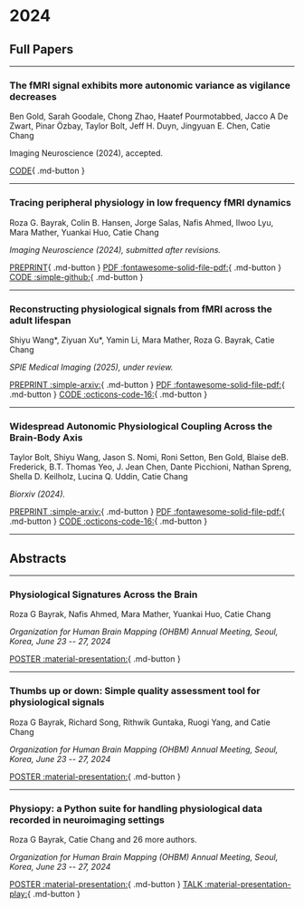 # 2024

## Full Papers ##

---

<h3>The fMRI signal exhibits more autonomic variance as vigilance decreases</h3>

<p>Ben Gold, Sarah Goodale, Chong Zhao, Haatef Pourmotabbed, Jacco A De Zwart, Pinar Özbay, Taylor Bolt, Jeff H. Duyn, Jingyuan E. Chen, Catie Chang</p>

<p>Imaging Neuroscience (2024), accepted.</p>

[CODE](https://osf.io/3a2ut/){ .md-button } 

---

<h3>Tracing peripheral physiology in low frequency fMRI dynamics</h3>

<p>Roza G. Bayrak, Colin B. Hansen, Jorge Salas, Nafis Ahmed, Ilwoo Lyu, Mara Mather, Yuankai Huo, Catie Chang</p>

*Imaging Neuroscience (2024), submitted after revisions.*

[PREPRINT](https://doi.org/10.31219/osf.io/fj4gq){ .md-button } 
[PDF :fontawesome-solid-file-pdf:](https://osf.io/fj4gq/download){ .md-button } 
[CODE :simple-github:](https://www.github.com/neurdylab/deep-physio-recon){ .md-button } 

---

<h3>Reconstructing physiological signals from fMRI across the adult lifespan</h3>

<p>Shiyu Wang*, Ziyuan Xu*, Yamin Li, Mara Mather, Roza G. Bayrak, Catie Chang</p>

*SPIE Medical Imaging (2025), under review.*

[PREPRINT :simple-arxiv:](#){ .md-button } 
[PDF :fontawesome-solid-file-pdf:](#){ .md-button } 
[CODE :octicons-code-16:](#){ .md-button } 


---

<h3>Widespread Autonomic Physiological Coupling Across the Brain-Body Axis</h3>

<p>Taylor Bolt, Shiyu Wang, Jason S. Nomi, Roni Setton, Ben Gold, Blaise deB. Frederick, B.T. Thomas Yeo, J. Jean Chen, Dante Picchioni, Nathan Spreng, Shella D. Keilholz, Lucina Q. Uddin, Catie Chang</p>

*Biorxiv (2024).*

[PREPRINT :simple-arxiv:](https://doi.org/10.1101/2023.01.19.524818v3){ .md-button } 
[PDF :fontawesome-solid-file-pdf:](https://www.biorxiv.org/content/10.1101/2023.01.19.524818v3.full.pdf){ .md-button } 
[CODE :octicons-code-16:](https://www.biorxiv.org/content/10.1101/2023.01.19.524818v3.full.pdf){ .md-button } 

---

## Abstracts ##

---

<h3>Physiological Signatures Across the Brain</h3>

<p>Roza G Bayrak, Nafis Ahmed, Mara Mather, Yuankai Huo, Catie Chang</a></p>
  
*<p>Organization for Human Brain Mapping (OHBM) Annual Meeting, Seoul, Korea, June 23 -- 27, 2024</p>*

[POSTER :material-presentation:](https://rgbayrak.github.io/assets/pdf/pp_poster.pdf){ .md-button } 


---

<h3>Thumbs up or down: Simple quality assessment tool for physiological signals</h3>

<p>Roza G Bayrak, Richard Song, Rithwik Guntaka, Ruogi Yang, and Catie Chang</a></p>
  
*<p>Organization for Human Brain Mapping (OHBM) Annual Meeting, Seoul, Korea, June 23 -- 27, 2024</p>*

[POSTER :material-presentation:](https://rgbayrak.github.io/assets/pdf/physioqa_poster.pdf){ .md-button } 


---

<h3>Physiopy: a Python suite for handling physiological data recorded in neuroimaging settings</h3>

<p>Roza G Bayrak, Catie Chang and 26 more authors.</a></p>
  
*<p>Organization for Human Brain Mapping (OHBM) Annual Meeting, Seoul, Korea, June 23 -- 27, 2024</p>*

[POSTER :material-presentation:](https://rgbayrak.github.io/assets/pdf/physiopy_poster.pdf){ .md-button } [TALK :material-presentation-play:](#){ .md-button }
